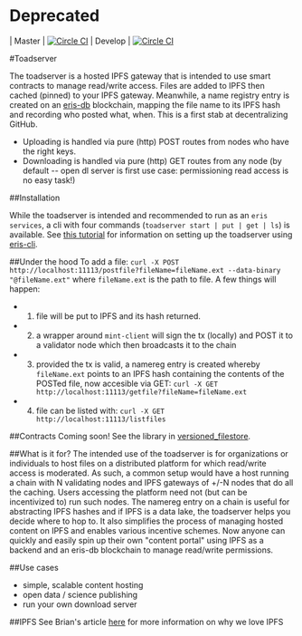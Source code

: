 # Deprecated

| Master | [![Circle CI](https://circleci.com/gh/eris-ltd/toadserver/tree/master.svg?style=svg)](https://circleci.com/gh/eris-ltd/toadserver/tree/master)
| Develop | [![Circle CI](https://circleci.com/gh/eris-ltd/toadserver/tree/develop.svg?style=svg)](https://circleci.com/gh/eris-ltd/toadserver/tree/develop)

#Toadserver

The toadserver is a hosted IPFS gateway that is intended to use smart contracts to manage read/write access. Files are added to IPFS then cached (pinned) to your IPFS gateway. Meanwhile, a name registry entry is created on an [eris-db](https://github.com/eris-ltd/eris-db) blockchain, mapping the file name to its IPFS hash and recording who posted what, when. This is a first stab at decentralizing GitHub.

* Uploading is handled via pure (http) POST routes from nodes who have the right keys.
* Downloading is handled via pure (http) GET routes from any node (by default -- open dl server is first use case: permissioning read access is no easy task!)

##Installation

While the toadserver is intended and recommended to run as an `eris services`, a cli with four commands (`toadserver start | put | get | ls`) is available. See [this tutorial](https://docs.erisindustries.com/tutorials/advanced/services-making/) for information on setting up the toadserver using [eris-cli](https://github.com/eris-ltd/eris-cli).


##Under the hood
To add a file: `curl -X POST http://localhost:11113/postfile?fileName=fileName.ext --data-binary "@fileName.ext"` where `fileName.ext` is the path to file. A few things will happen: 
* 1) file will be put to IPFS and its hash returned. 
* 2) a wrapper around `mint-client` will sign the tx (locally) and POST it to a validator node which then broadcasts it to the chain 
* 3) provided the tx is valid, a namereg entry is created whereby `fileName.ext` points to an IPFS hash containing the contents of the POSTed file, now accesible via GET: `curl -X GET http://localhost:11113/getfile?fileName=fileName.ext`  
* 4) file can be listed with: `curl -X GET http://localhost:11113/listfiles`

##Contracts
Coming soon! See the library in [versioned_filestore](versioned_filestore).

##What is it for?
The intended use of the toadserver is for organizations or individuals to host files on a distributed platform for which read/write access is moderated. As such, a common setup would have a host running a chain with N validating nodes and IPFS gateways of +/-N nodes that do all the caching. Users accessing the platform need not (but can be incentivized to) run such nodes. The namereg entry on a chain is useful for abstracting IPFS hashes and if IPFS is a data lake, the toadserver helps you decide where to hop to. It also simplifies the process of managing hosted content on IPFS and enables various incentive schemes. Now anyone can quickly and easily spin up their own "content portal" using IPFS as a backend and an eris-db blockchain to manage read/write permissions.

##Use cases
- simple, scalable content hosting
- open data / science publishing
- run your own download server

##IPFS
See Brian's article [here](https://db.erisindustries.com/distributed%20business/2015/11/01/eris-and-ipfs/) for more information on why we love IPFS

